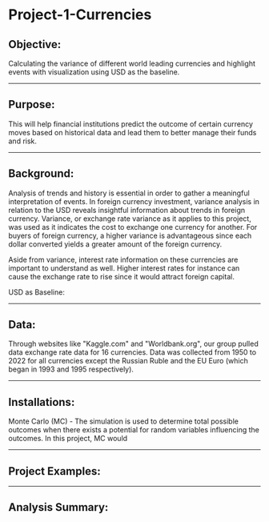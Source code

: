 # Project-1-Currencies

## Objective: 

Calculating the variance of different world leading currencies and highlight events with visualization using USD as the baseline. 

---

## Purpose:

This will help financial institutions predict the outcome of certain currency moves based on historical data and lead them to better manage their funds and risk.  

---

## Background:

Analysis of trends and history is essential in order to gather a meaningful interpretation of events. In foreign currency investment, variance analysis in relation to the USD reveals insightful information about trends in foreign currency. Variance, or exchange rate variance as it applies to this project, was used as it indicates the cost to exchange one currency for another. For buyers of foreign currency, a higher variance is advantageous since each dollar converted yields a greater amount of the foreign currency. 

Aside from variance, interest rate information on these currencies are important to understand as well. Higher interest rates for instance can cause the exchange rate to rise since it would attract foreign capital. 

USD as Baseline:

---

## Data: 

Through websites like "Kaggle.com" and "Worldbank.org", our group pulled data exchange rate data for 16 currencies. Data was collected from 1950 to 2022 for all currencies except the Russian Ruble and the EU Euro (which began in 1993 and 1995 respectively). 

---

## Installations: 

Monte Carlo (MC) - The simulation is used to determine total possible outcomes when there exists a potential for random variables influencing the outcomes. In this project, MC would 

---


## Project Examples:

---

## Analysis Summary: 
